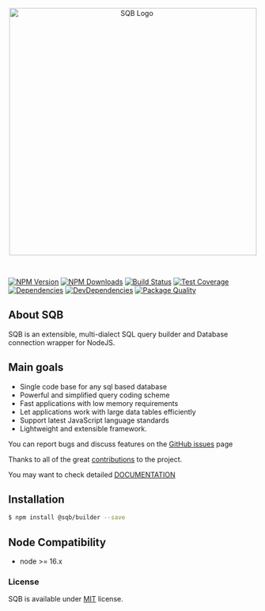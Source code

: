 
<p style="text-align:center">
  <img src="https://user-images.githubusercontent.com/3836517/32965280-1a2b63ce-cbe7-11e7-8ee1-ba47313503c5.png" width="500px" alt="SQB Logo"/>
</p>

<br>
  
[![NPM Version][npm-image]][npm-url]
[![NPM Downloads][downloads-image]][downloads-url]
[![Build Status][travis-image]][travis-url]
[![Test Coverage][coveralls-image]][coveralls-url]
[![Dependencies][dependencies-image]][dependencies-url]
[![DevDependencies][devdependencies-image]][devdependencies-url]
[![Package Quality][quality-image]][quality-url]


## About SQB

SQB is an extensible, multi-dialect SQL query builder and Database connection wrapper for NodeJS.

## Main goals

- Single code base for any sql based database
- Powerful and simplified query coding scheme
- Fast applications with low memory requirements
- Let applications work with large data tables efficiently
- Support latest JavaScript language standards
- Lightweight and extensible framework. 


You can report bugs and discuss features on the [GitHub issues](https://github.com/sqbjs/sqb/issues) page

Thanks to all of the great [contributions](https://github.com/sqbjs/sqb/graphs/contributors) to the project.

You may want to check detailed [DOCUMENTATION](https://sqbjs.github.io/sqb/)


## Installation

```bash
$ npm install @sqb/builder --save
```

## Node Compatibility

  - node >= 16.x
  
   
### License
SQB is available under [MIT](LICENSE) license.

[npm-image]: https://img.shields.io/npm/v/@sqb/builder.svg
[npm-url]: https://npmjs.org/package/@sqb/builder
[travis-image]: https://img.shields.io/travis/sqbjs/@sqb/builder/master.svg
[travis-url]: https://travis-ci.org/sqbjs/@sqb/builder
[coveralls-image]: https://img.shields.io/coveralls/sqbjs/@sqb/builder/master.svg
[coveralls-url]: https://coveralls.io/r/sqbjs/@sqb/builder
[downloads-image]: https://img.shields.io/npm/dm/@sqb/builder.svg
[downloads-url]: https://npmjs.org/package/@sqb/builder
[gitter-image]: https://badges.gitter.im/sqbjs/@sqb/builder.svg
[gitter-url]: https://gitter.im/sqbjs/@sqb/builder?utm_source=badge&utm_medium=badge&utm_campaign=pr-badge&utm_content=badge
[dependencies-image]: https://david-dm.org/sqbjs/@sqb/builder/status.svg
[dependencies-url]:https://david-dm.org/sqbjs/@sqb/builder
[devdependencies-image]: https://david-dm.org/sqbjs/@sqb/builder/dev-status.svg
[devdependencies-url]:https://david-dm.org/sqbjs/@sqb/builder?type=dev
[quality-image]: http://npm.packagequality.com/shield/@sqb/builder.png
[quality-url]: http://packagequality.com/#?package=@sqb/builder
